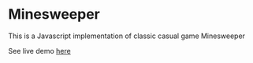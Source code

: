 # Minesweeper
This is a Javascript implementation of classic casual game Minesweeper

See live demo [here](https://sanyammishra.github.io/Minesweeper/)
